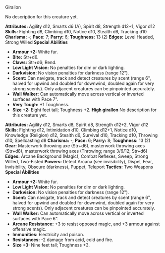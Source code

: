 Girallon

No description for this creature yet.

**Attributes:** Agility d12, Smarts d6 (A), Spirit d8, Strength d12+1,
Vigor d12
**Skills:** Fighting d8, Climbing d10, Notice d10, Stealth d6, Tracking
d10
**Charisma:** -; **Pace:** 7; **Parry:** 6; **Toughness:** 13 (2)
**Edges:** Level Headed, Strong Willed
**Special Abilities**
- **Armour +2:** White fur.
- **Bite:** Str+d6.
- **Claws:** Str+d6; Rend.
- **Low Light Vision:** No penalties for dim or dark lighting.
- **Darkvision:** No vision penalties for darkness (range 12").
- **Scent:** Can navigate, track and detect creatures by scent (range
6", halved for upwind and doubled for downwind, doubled again for very
strong scents). Only adjacent creatures can be pinpointed accurately.
- **Wall Walker:** Can automatically move across vertical or inverted
surfaces with Pace 7".
- **Very Tough:** +1 Toughness.
- **Size +2:** Eight feet tall; Toughness +2.
**High girallon**
No description for this creature yet.

**Attributes:** Agility d12, Smarts d8, Spirit d8, Strength d12+2, Vigor
d12
**Skills:** Fighting d12, Intimidation d10, Climbing d12+1, Notice d10,
Knowledge (Religion) d12, Stealth d6, Survival d10, Tracking d10,
Throwing d10, Spellcasting d8
**Charisma:** -; **Pace:** 6; **Parry:** 8; **Toughness:** 13 (2)
**Gear:** Masterwork throwing axe (Str+d6), masterwork throwing axes
(Str+d8), masterwork throwing axes (Throwing; range 3/6/12; Str+d6)
**Edges:** Arcane Background (Magic), Combat Reflexes, Sweep, Strong
Willed, Two-Fisted
**Powers:** Detect Arcana (see invisibility), Dispel, Fear,
Invisibility, Obscure (darkness), Puppet, Teleport
**Tactics:** Two Weapons
**Special Abilities**
- **Armour +2:** White fur.
- **Low Light Vision:** No penalties for dim or dark lighting.
- **Darkvision:** No vision penalties for darkness (range 12").
- **Scent:** Can navigate, track and detect creatures by scent (range
6", halved for upwind and doubled for downwind, doubled again for very
strong scents). Only adjacent creatures can be pinpointed accurately.
- **Wall Walker:** Can automatically move across vertical or inverted
surfaces with Pace 6".
- **Arcane Resistance:** +3 to resist opposed magic, and +3 armour
against offensive magic.
- **Immunities:** Electricity and poison.
- **Resistances:** -2 damage from acid, cold and fire.
- **Size +3:** Nine feet tall; Toughness +3.

